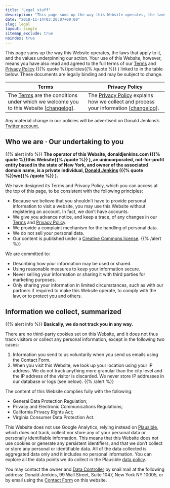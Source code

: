 ```yaml
---
title: "Legal stuff"
description: "This page sums up the way this Website operates, the laws that apply to it, and the values underpinning our action."
date: "2018-11-14T03:20:07+00:00"
slug: legal
layout: single
sitemap_exclude: true
noindex: true
---
```


This page sums up the way this Website operates, the laws that apply to it, and the values underpinning our action. Your use of this Website, however, means you have also read and agreed to the full terms of our [Terms](/legal/terms/) and [Privacy Policy](/legal/privacy/) ({{% quote %}}policies{{% /quote %}} ) linked to in the table below. These documents are legally binding and may be subject to change.

| Terms                                                                                                                              | Privacy Policy                                                                                                                         |
| ---------------------------------------------------------------------------------------------------------------------------------- | -------------------------------------------------------------------------------------------------------------------------------------- |
| The [Terms](/legal/terms/) are the conditions under which we welcome you to this Website \[[changelog](/legal/terms/changelog/)\]. | The [Privacy Policy](/legal/privacy/) explains how we collect and process your information \[[changelog](/legal/privacy/changelog/)\]. |

Any material change in our policies will be advertised on Donald Jenkins’s [Twitter account.](https://www.twitter.com/donaldjenkins)

## Who we are · Our undertaking to you

{{% alert info %}}
**The operator of this Website, donaldjenkins.com ({{% quote %}}this Website{{% /quote %}} ), an unincorporated, not-for-profit entity based in the state of New York, and owner of the associated domain name, is a private individual, [Donald Jenkins](https://www.twitter.com/donaldjenkins) ({{% quote %}}we{{% /quote %}} ).**

We have designed its Terms and Privacy Policy, which you can access at the top of this page, to be consistent with the following principles:

- Because we believe that you shouldn’t have to provide personal information to visit a website, you may use this Website without registering an account. In fact, we don’t have accounts.
- We give you advance notice, and keep a trace, of any changes in our [Terms](/legal/terms/changelog/) and [Privacy Policy](/legal/privacy/changelog/).
- We provide a complaint mechanism for the handling of personal data.
- We do not sell your personal data.
- Our content is published under a [Creative Commons license](https://creativecommons.org/licenses/).
  {{% /alert %}}

We are committed to:

- Describing how your information may be used or shared.
- Using reasonable measures to keep your information secure.
- Never selling your information or sharing it with third parties for marketing purposes.
- Only sharing your information in limited circumstances, such as with our partners if required to make this Website operate, to comply with the law, or to protect you and others.

## Information we collect, summarized

{{% alert info %}}
**Basically, we do not track you in any way.**

There are no third-party cookies set on this Website, and it does not thus track visitors or collect any personal information, except in the following two cases:

1. Information you send to us voluntarily when you send us emails using the Contact Form.
2. When you visit this Website, we look up your location using your IP address. We do not track anything more granular than the city level and the IP address of the visitor is discarded. We never store IP addresses in our database or logs (see below).
   {{% /alert %}}

The content of this Website complies fully with the following:

- General Data Protection Regulation;
- Privacy and Electronic Communications Regulations;
- California Privacy Rights Act;
- Virginia Consumer Data Protection Act.

This Website does not use Google Analytics, relying instead on [Plausible](https://developers.cloudflare.com/analytics/web-analytics/), which does not track, collect nor store any of your personal data or personally identifiable information. This means that this Website does not use cookies or generate any persistent identifiers, and that we don’t collect or store any personal or identifiable data. All of the data collected is aggregated data only and it includes no personal information. You can explore all the data points we do collect in the Plausible [data policy](https://plausible.io/data-policy).

You may contact the owner and [Data Controller](https://iapp.org/resources/article/data-controller/) by snail mail at the following address: Donald Jenkins, 99 Wall Street, Suite 1047, New York NY 10005, or by email using the [Contact Form](/contact) on this website.
